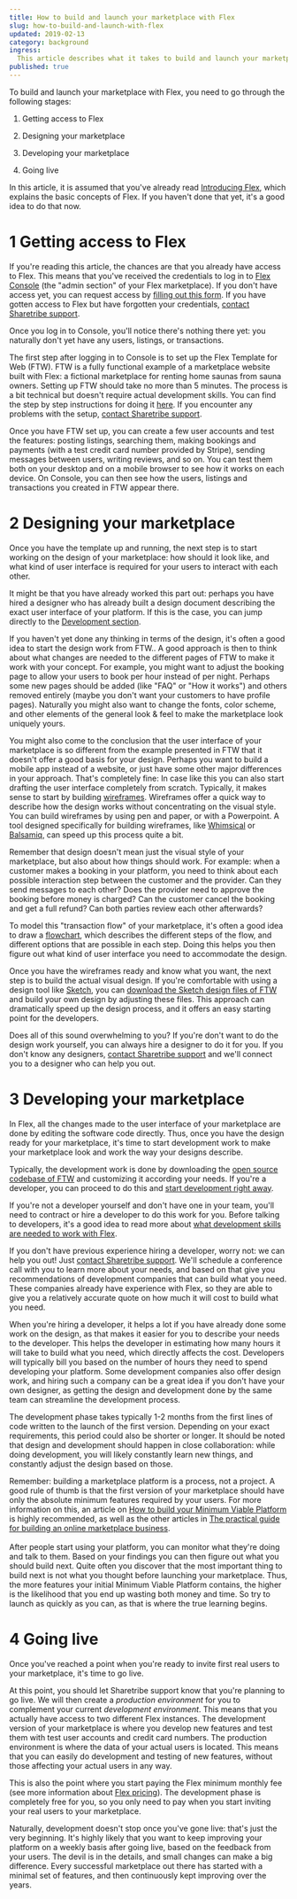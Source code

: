 ```yaml
---
title: How to build and launch your marketplace with Flex
slug: how-to-build-and-launch-with-flex
updated: 2019-02-13
category: background
ingress:
  This article describes what it takes to build and launch your marketplace with Sharetribe Flex. There are four main stages in this process, and we'll go through each one in detail.
published: true
---
```



To build and launch your marketplace with Flex, you need to go through the following stages:

1. Getting access to Flex

2. Designing your marketplace

3. Developing your marketplace

4. Going live

In this article, it is assumed that you've already read [Introducing Flex](/background/introducing-flex/), which explains the basic concepts of Flex. If you haven't done that yet, it's a good idea to do that now. 


# 1 Getting access to Flex

If you're reading this article, the chances are that you already have access to Flex. This means that you've received the credentials to log in to [Flex Console](https://flex-console.sharetribe.com) (the "admin section" of your Flex marketplace). If you don't have access yet, you can request access by [filling out this form](https://sharetribe.typeform.com/to/BI9M4O). If you have gotten access to Flex but have forgotten your credentials, [contact Sharetribe support](mailto:flex-support@sharetribe.com).

Once you log in to Console, you'll notice there's nothing there yet: you naturally don't yet have any users, listings, or transactions.

The first step after logging in to Console is to set up the Flex Template for Web (FTW). FTW is a fully functional example of a marketplace website built with Flex: a fictional marketplace for renting home saunas from sauna owners. Setting up FTW should take no more than 5 minutes. The process is a bit technical but doesn't require actual development skills. You can find the step by step instructions for doing it [here](/tutorials/getting-started-with-ftw/). If you encounter any problems with the setup, [contact Sharetribe support](mailto:flex-support@sharetribe.com).

Once you have FTW set up, you can create a few user accounts and test the features: posting listings, searching them, making bookings and payments (with a test credit card number provided by Stripe), sending messages between users, writing reviews, and so on. You can test them both on your desktop and on a mobile browser to see how it works on each device. On Console, you can then see how the users, listings and transactions you created in FTW appear there.


# 2 Designing your marketplace

Once you have the template up and running, the next step is to start working on the design of your marketplace: how should it look like, and what kind of user interface is required for your users to interact with each other.

It might be that you have already worked this part out: perhaps you have hired a designer who has already built a design document describing the exact user interface of your platform. If this is the case, you can jump directly to the [Development section](#3-developing-your-marketplace-developing-your-marketplace).

If you haven't yet done any thinking in terms of the design, it's often a good idea to start the design work from FTW.. A good approach is then to think about what changes are needed to the different pages of FTW to make it work with your concept. For example, you might want to adjust the booking page to allow your users to book per hour instead of per night. Perhaps some new pages should be added (like "FAQ" or "How it works") and others removed entirely (maybe you don't want your customers to have profile pages). Naturally you might also want to change the fonts, color scheme, and other elements of the general look & feel to make the marketplace look uniquely yours.

You might also come to the conclusion that the user interface of your marketplace is so different from the example presented in FTW that it doesn't offer a good basis for your design. Perhaps you want to build a mobile app instead of a website, or just have some other major differences in your approach. That's completely fine:  In case like this you can also start drafting the user interface completely from scratch. Typically, it makes sense to start by building [wireframes](https://en.wikipedia.org/wiki/Website_wireframe). Wireframes offer a quick way to describe how the design works without concentrating on the visual style. You can build wireframes by using pen and paper, or with a Powerpoint. A tool designed specifically for building wireframes, like [Whimsical](https://whimsical.co/) or [Balsamiq](https://balsamiq.com/), can speed up this process quite a bit.

Remember that design doesn't mean just the visual style of your marketplace, but also about how things should work. For example: when a customer makes a booking in your platform, you need to think about each possible interaction step between the customer and the provider. Can they send messages to each other? Does the provider need to approve the booking before money is charged? Can the customer cancel the booking and get a full refund? Can both parties review each other afterwards?

To model this "transaction flow" of your marketplace, it's often a good idea to draw a [flowchart](https://en.wikipedia.org/wiki/Flowchart), which describes the different steps of the flow, and different options that are possible in each step. Doing this helps you then figure out what kind of user interface you need to accommodate the design.

Once you have the wireframes ready and know what you want, the next step is to build the actual visual design. If you're comfortable with using a design tool like [Sketch](https://www.sketchapp.com/), you can [download the Sketch design files of FTW](https://drive.google.com/drive/folders/171T-lYUGJURrAF5qCtTZ0298WPhhG0SG) and build your own design by adjusting these files. This approach can dramatically speed up the design process, and it offers an easy starting point for the developers.

Does all of this sound overwhelming to you? If you're don't want to do the design work yourself, you can always hire a designer to do it for you. If you don't know any designers, [contact Sharetribe support](mailto:flex-support@sharetribe.com) and we'll connect you to a designer who can help you out.


# 3 Developing your marketplace

In Flex, all the changes made to the user interface of your marketplace are done by editing the software code directly. Thus, once you have the design ready for your marketplace, it's time to start development work to make your marketplace look and work the way your designs describe.

Typically, the development work is done by downloading the [open source codebase of FTW](https://github.com/sharetribe/flex-template-web) and customizing it according your needs. If you're a developer, you can proceed to do this and [start development right away](/guides/how-to-customize-ftw/).

If you're not a developer yourself and don't have one in your team, you'll need to contract or hire a developer to do this work for you. Before talking to developers, it's a good idea to read more about [what development skills are needed to work with Flex](/background/development-skills/).

If you don't have previous experience hiring a developer, worry not: we can help you out! Just [contact Sharetribe support](mailto:flex-support@sharetribe.com). We'll schedule a conference call with you to learn more about your needs, and based on that give you recommendations of development companies that can build what you need. These companies already have experience with Flex, so they are able to give you a relatively accurate quote on how much it will cost to build what you need.

When you're hiring a developer, it helps a lot if you have already done some work on the design, as that makes it easier for you to describe your needs to the developer. This helps the developer in estimating how many hours it will take to build what you need, which directly affects the cost. Developers will typically bill you based on the number of hours they need to spend developing your platform. Some development companies also offer design work, and hiring such a company can be a great idea if you don't have your own designer, as getting the design and development done by the same team can streamline the development process.

The development phase takes typically 1-2 months from the first lines of code written to the launch of the first version. Depending on your exact requirements, this period could also be shorter or longer. It should be noted that design and development should happen in close collaboration: while doing development, you will likely constantly learn new things, and constantly adjust the design based on those.

Remember: building a marketplace platform is a process, not a project. A good rule of thumb is that the first version of your marketplace should have only the absolute minimum features required by your users. For more information on this, an article on [How to build your Minimum Viable Platform](https://www.sharetribe.com/academy/how-to-build-a-minimum-viable-platform/) is highly recommended, as well as the other articles in [The practical guide for building an online marketplace business](https://www.sharetribe.com/academy/guide/). \
 \
After people start using your platform, you can monitor what they're doing and talk to them. Based on your findings you can then figure out what you should build next. Quite often you discover that the most important thing to build next is not what you thought before launching your marketplace. Thus, the more features your initial Minimum Viable Platform contains, the higher is the likelihood that you end up wasting both money and time. So try to launch as quickly as you can, as that is where the true learning begins.


# 4 Going live

Once you've reached a point when you're ready to invite first real users to your marketplace, it's time to go live.

At this point, you should let Sharetribe support know that you're planning to go live. We will then create a _production environment_ for you to complement your current _development environment_. This means that you actually have access to two different Flex instances. The development version of your marketplace is where you develop new features and test them with test user accounts and credit card numbers. The production environment is where the data of your actual users is located. This means that you can easily do development and testing of new features, without those affecting your actual users in any way.

This is also the point where you start paying the Flex minimum monthly fee (see more information about [Flex pricing](https://www.sharetribe.com/flex/#pricing)). The development phase is completely free for you, so you only need to pay when you start inviting your real users to your marketplace.

Naturally, development doesn't stop once you've gone live: that's just the very beginning. It's highly likely that you want to keep improving your platform on a weekly basis after going live, based on the feedback from your users. The devil is in the details, and small changes can make a big difference. Every successful marketplace out there has started with a minimal set of features, and then continuously kept improving over the years.
